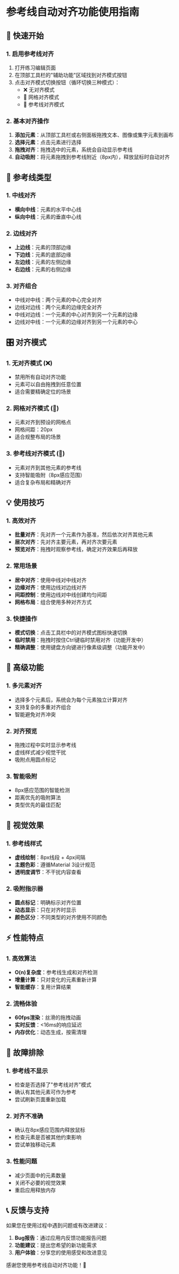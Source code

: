 # 参考线自动对齐功能使用指南

## 🚀 快速开始

### 1. 启用参考线对齐

1. 打开练习编辑页面
2. 在顶部工具栏的"辅助功能"区域找到对齐模式按钮
3. 点击对齐模式切换按钮（循环切换三种模式）：
   - ❌ 无对齐模式
   - 🔳 网格对齐模式  
   - 📏 参考线对齐模式

### 2. 基本对齐操作

1. **添加元素**：从顶部工具栏或右侧面板拖拽文本、图像或集字元素到画布
2. **选择元素**：点击元素进行选择
3. **拖拽对齐**：拖拽选中的元素，系统会自动显示参考线
4. **自动吸附**：将元素拖拽到参考线附近（8px内），释放鼠标时自动对齐

## 📐 参考线类型

### 1. 中线对齐

- **横向中线**：元素的水平中心线
- **纵向中线**：元素的垂直中心线

### 2. 边线对齐  

- **上边线**：元素的顶部边缘
- **下边线**：元素的底部边缘
- **左边线**：元素的左侧边缘
- **右边线**：元素的右侧边缘

### 3. 对齐组合

- 中线对中线：两个元素的中心完全对齐
- 边线对边线：两个元素的边缘完全对齐  
- 中线对边线：一个元素的中心对齐到另一个元素的边缘
- 边线对中线：一个元素的边缘对齐到另一个元素的中心

## 🎛️ 对齐模式

### 1. 无对齐模式 (❌)

- 禁用所有自动对齐功能
- 元素可以自由拖拽到任意位置
- 适合需要精确定位的场景

### 2. 网格对齐模式 (🔳)

- 元素对齐到预设的网格点
- 网格间距：20px
- 适合规整布局的场景

### 3. 参考线对齐模式 (📏)

- 元素对齐到其他元素的参考线
- 支持智能吸附（8px感应范围）
- 适合复杂布局和精确对齐

## 💡 使用技巧

### 1. 高效对齐

- **批量对齐**：先对齐一个元素作为基准，然后依次对齐其他元素
- **层次对齐**：先对齐主要元素，再对齐次要元素
- **预览对齐**：拖拽时观察参考线，确定对齐效果后再释放

### 2. 常用场景

- **居中对齐**：使用中线对中线对齐
- **边缘对齐**：使用边线对边线对齐
- **间距控制**：使用边线对中线创建均匀间距
- **网格布局**：组合使用多种对齐方式

### 3. 快捷操作

- **模式切换**：点击工具栏中的对齐模式图标快速切换
- **临时禁用**：拖拽时按住Ctrl键临时禁用对齐（功能开发中）
- **精确调整**：使用键盘方向键进行像素级调整（功能开发中）

## 🔧 高级功能

### 1. 多元素对齐

- 选择多个元素后，系统会为每个元素独立计算对齐
- 支持复杂的多重对齐组合
- 智能避免对齐冲突

### 2. 对齐预览

- 拖拽过程中实时显示参考线
- 虚线样式减少视觉干扰
- 吸附点用圆点标记

### 3. 智能吸附

- 8px感应范围的智能检测
- 距离优先的吸附算法
- 类型优先的最佳匹配

## 🎨 视觉效果

### 1. 参考线样式

- **虚线绘制**：8px线段 + 4px间隔
- **主题色彩**：遵循Material 3设计规范
- **透明度调节**：不干扰内容查看

### 2. 吸附指示器

- **圆点标记**：明确标示对齐位置
- **动态显示**：只在对齐时显示
- **颜色区分**：不同类型的对齐使用不同颜色

## ⚡ 性能特点

### 1. 高效算法

- **O(n)复杂度**：参考线生成和对齐检测
- **增量计算**：只对变化的元素重新计算
- **智能缓存**：复用计算结果

### 2. 流畅体验

- **60fps渲染**：丝滑的拖拽动画
- **实时反馈**：<16ms的响应延迟
- **内存优化**：动态生成，按需清理

## 🐛 故障排除

### 1. 参考线不显示

- 检查是否选择了"参考线对齐"模式
- 确认有其他元素可作为参考
- 尝试刷新页面重新加载

### 2. 对齐不准确

- 确认在8px感应范围内释放鼠标
- 检查元素是否被其他约束影响
- 尝试单独移动元素

### 3. 性能问题

- 减少页面中的元素数量
- 关闭不必要的视觉效果
- 重启应用释放内存

## 📞 反馈与支持

如果您在使用过程中遇到问题或有改进建议：

1. **Bug报告**：通过应用内反馈功能报告问题
2. **功能建议**：提出您希望的新功能需求
3. **用户体验**：分享您的使用感受和改进意见

感谢您使用参考线自动对齐功能！🎉
